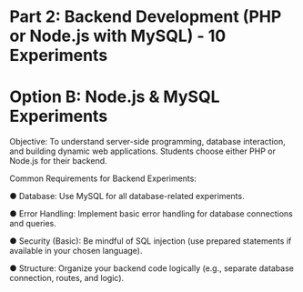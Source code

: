 # Part 2: Backend Development (PHP or Node.js with MySQL) - 10 Experiments 

# Option B: Node.js & MySQL Experiments

Objective: To understand server-side programming, database interaction, and building dynamic web applications. Students choose either PHP or Node.js for their backend.

Common Requirements for Backend Experiments:

● Database: Use MySQL for all database-related experiments.

● Error Handling: Implement basic error handling for database connections and queries.

● Security (Basic): Be mindful of SQL injection (use prepared statements if available in your chosen language).

● Structure: Organize your backend code logically (e.g., separate database connection, routes, and logic).
